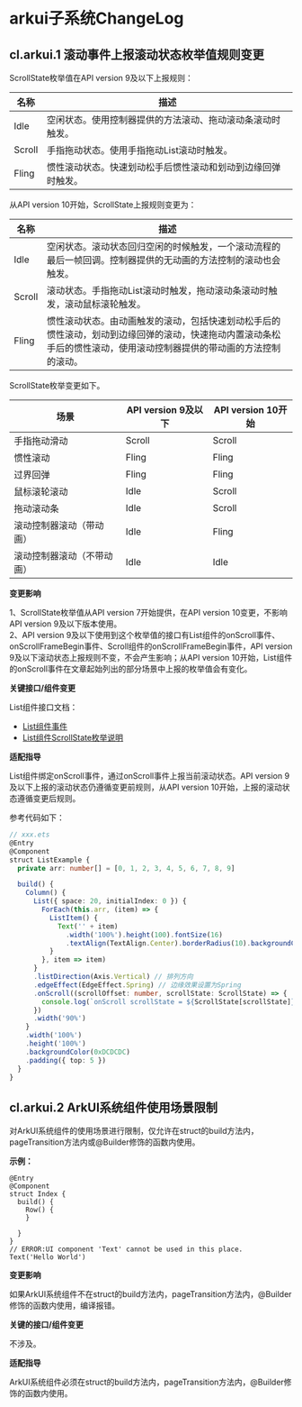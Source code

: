 # arkui子系统ChangeLog

## cl.arkui.1 滚动事件上报滚动状态枚举值规则变更

ScrollState枚举值在API version 9及以下上报规则：

| 名称     | 描述                             |
| ------ | ------------------------------ |
| Idle   | 空闲状态。使用控制器提供的方法滚动、拖动滚动条滚动时触发。  |
| Scroll | 手指拖动状态。使用手指拖动List滚动时触发。        |
| Fling  | 惯性滚动状态。快速划动松手后惯性滚动和划动到边缘回弹时触发。 |

从API version 10开始，ScrollState上报规则变更为：

| 名称     | 描述                             |
| ------ | ------------------------------ |
| Idle   | 空闲状态。滚动状态回归空闲的时候触发，一个滚动流程的最后一帧回调。控制器提供的无动画的方法控制的滚动也会触发。  |
| Scroll | 滚动状态。手指拖动List滚动时触发，拖动滚动条滚动时触发，滚动鼠标滚轮触发。        |
| Fling  | 惯性滚动状态。由动画触发的滚动，包括快速划动松手后的惯性滚动，划动到边缘回弹的滚动，快速拖动内置滚动条松手后的惯性滚动，使用滚动控制器提供的带动画的方法控制的滚动。 |

ScrollState枚举变更如下。

| 场景     | API version 9及以下                         |API version 10开始                           |
| ------ | ------------------------------ |------------------------------ |
| 手指拖动滑动   | Scroll | Scroll |
| 惯性滚动   | Fling | Fling |
| 过界回弹   | Fling | Fling |
| 鼠标滚轮滚动   | Idle | Scroll |
| 拖动滚动条   | Idle | Scroll |
| 滚动控制器滚动（带动画）   | Idle | Fling |
| 滚动控制器滚动（不带动画）   | Idle | Idle |

**变更影响**

1、ScrollState枚举值从API version 7开始提供，在API version 10变更，不影响API version 9及以下版本使用。<br/>
2、API version 9及以下使用到这个枚举值的接口有List组件的onScroll事件、onScrollFrameBegin事件、Scroll组件的onScrollFrameBegin事件，API version 9及以下滚动状态上报规则不变，不会产生影响；从API version 10开始，List组件的onScroll事件在文章起始列出的部分场景中上报的枚举值会有变化。

**关键接口/组件变更**

List组件接口文档：
- [List组件事件](../../../application-dev/reference/arkui-ts/ts-container-list.md#事件)
- [List组件ScrollState枚举说明](../../../application-dev/reference/arkui-ts/ts-container-list.md#scrollstate枚举说明)

**适配指导**

List组件绑定onScroll事件，通过onScroll事件上报当前滚动状态。API version 9及以下上报的滚动状态仍遵循变更前规则，从API version 10开始，上报的滚动状态遵循变更后规则。

参考代码如下：
```ts
// xxx.ets
@Entry
@Component
struct ListExample {
  private arr: number[] = [0, 1, 2, 3, 4, 5, 6, 7, 8, 9]

  build() {
    Column() {
      List({ space: 20, initialIndex: 0 }) {
        ForEach(this.arr, (item) => {
          ListItem() {
            Text('' + item)
              .width('100%').height(100).fontSize(16)
              .textAlign(TextAlign.Center).borderRadius(10).backgroundColor(0xFFFFFF)
          }
        }, item => item)
      }
      .listDirection(Axis.Vertical) // 排列方向
      .edgeEffect(EdgeEffect.Spring) // 边缘效果设置为Spring
      .onScroll((scrollOffset: number, scrollState: ScrollState) => {
        console.log(`onScroll scrollState = ${ScrollState[scrollState]}, scrollOffset = ${[scrollOffset]}`)
      })
      .width('90%')
    }
    .width('100%')
    .height('100%')
    .backgroundColor(0xDCDCDC)
    .padding({ top: 5 })
  }
}
```

## cl.arkui.2 ArkUI系统组件使用场景限制

对ArkUI系统组件的使用场景进行限制，仅允许在struct的build方法内， pageTransition方法内或@Builder修饰的函数内使用。

**示例：**

```
@Entry
@Component
struct Index {
  build() {
    Row() {
    }

  }
}
// ERROR:UI component 'Text' cannot be used in this place.
Text('Hello World')
```

**变更影响**

 如果ArkUI系统组件不在struct的build方法内，pageTransition方法内，@Builder修饰的函数内使用，编译报错。

**关键的接口/组件变更**

不涉及。

**适配指导**

 ArkUI系统组件必须在struct的build方法内，pageTransition方法内，@Builder修饰的函数内使用。